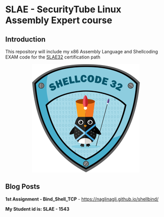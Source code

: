 # SLAE - SecurityTube Linux Assembly Expert course

## Introduction

This repository will include my x86 Assembly Language and Shellcoding EXAM code for the [SLAE32](https://www.pentesteracademy.com/course?id=3) certification path

<p align="center"> 
<img src="https://raw.githubusercontent.com/NagliNagli/SLAE/master/images/slae.png">
</p>

## Blog Posts

**1st Assignment - Bind_Shell_TCP** - <https://naglinagli.github.io/shellbind/>

**My Student id is: SLAE - 1543**
